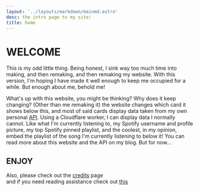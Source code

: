 ```yaml
---
layout: '../layouts/markdown/mainmd.astro'
desc: the intro page to my site!
title: home
---
```

# WELCOME

This is my odd little thing. Being honest, I sink way too much time into making, and then remaking, and then remaking my website.
With this version, I'm hoping I have made it well enough to keep me occupied for a while.
But enough about me, behold me!

What's up with this website, you might be thinking? Why does it keep changing?
(Other than me remaking it) the website changes which card it shows below this, and most of said cards display data
taken from my own personal [API](https://github.com/roxcelic/api). Using a Cloudflare worker, I can display data I normally cannot.
Like what I'm currently listening to, my Spotify username and profile picture, my top Spotify pinned playlist, and the coolest, in my opinion,
embed the playlist of the song I'm currently listening to below it! You can read more about this website and the API on my blog.
But for now...

## ENJOY

Also, please check out the [credits](./credits/) page<br>
and if you need reading assistance check out [this](./simple/)
